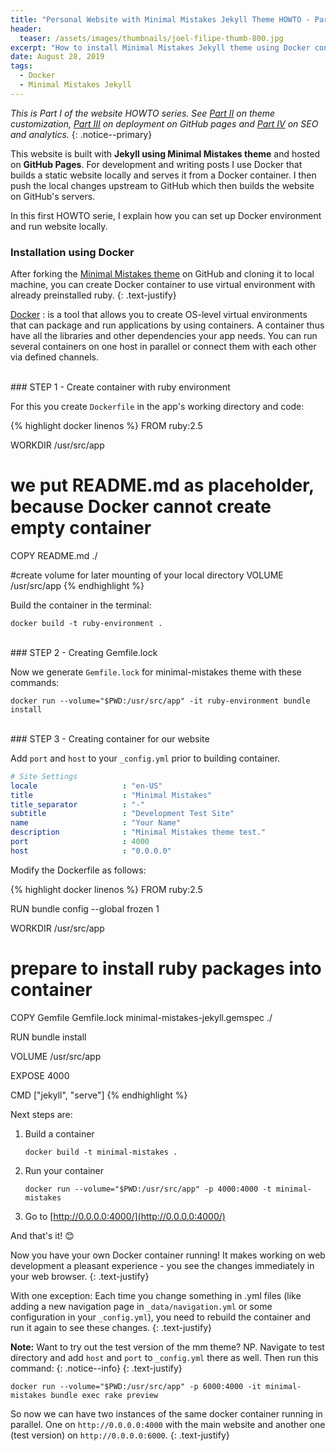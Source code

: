 ```yaml
---
title: "Personal Website with Minimal Mistakes Jekyll Theme HOWTO - Part I"
header:
  teaser: /assets/images/thumbnails/joel-filipe-thumb-800.jpg
excerpt: "How to install Minimal Mistakes Jekyll theme using Docker container"
date: August 28, 2019
tags:
  - Docker
  - Minimal Mistakes Jekyll
---
```


_This is Part I of the website HOWTO series. See [Part II](/Personal-website-with-Minimal-Mistakes-Jekyll-Theme-HOWTO-Part-II) on theme customization, [Part III](/Personal-website-with-Minimal-Mistakes-Jekyll-Theme-HOWTO-Part-III) on deployment on GitHub pages and [Part IV](/Personal-website-with-Minimal-Mistakes-Jekyll-Theme-HOWTO-Part-IV) on SEO and analytics._
{: .notice--primary}
&nbsp;
&nbsp;

This website is built with **Jekyll using Minimal Mistakes theme** and hosted on **GitHub Pages**. For development and writing posts I use Docker that builds a static website locally and serves it from a Docker container. I then push the local changes upstream to GitHub which then builds the website on GitHub's servers.


In this first HOWTO serie, I explain how you can set up Docker environment and run website locally.

### Installation using Docker
After forking the [Minimal Mistakes theme](https://github.com/mmistakes/minimal-mistakes) on GitHub and cloning it to local machine, you can create Docker container to use virtual environment with already preinstalled ruby.
{: .text-justify}


[Docker](https://www.docker.com) <i class="fab fa-docker"></i>
: is a tool that allows you to create OS-level virtual environments that can package and run applications by using containers. A container thus have all the libraries and other dependencies your app needs. You can run several containers on one host in parallel or connect them with each other via defined channels. 

<br>
### STEP 1 - Create container with ruby environment

For this you create `Dockerfile` in the app's working directory and code:

{% highlight docker linenos %}
FROM ruby:2.5

WORKDIR /usr/src/app

# we put README.md as placeholder, because Docker cannot create empty container
COPY README.md ./

#create volume for later mounting of your local directory
VOLUME /usr/src/app
{% endhighlight %}

Build the container in the terminal:
```docker
docker build -t ruby-environment .
```
<br>
### STEP 2 - Creating Gemfile.lock

Now we generate `Gemfile.lock` for minimal-mistakes theme with these commands:

```docker
docker run --volume="$PWD:/usr/src/app" -it ruby-environment bundle install
```
<br>
### STEP 3 - Creating container for our website

Add `port` and `host` to your `_config.yml` prior to building container.

```yaml
# Site Settings
locale                   : "en-US"
title                    : "Minimal Mistakes"
title_separator          : "-"
subtitle                 : "Development Test Site"
name                     : "Your Name"
description              : "Minimal Mistakes theme test."
port                     : 4000
host                     : "0.0.0.0"
```

Modify the Dockerfile as follows:

{% highlight docker linenos %}
FROM ruby:2.5

RUN bundle config --global frozen 1

WORKDIR /usr/src/app

# prepare to install ruby packages into container
COPY Gemfile Gemfile.lock minimal-mistakes-jekyll.gemspec ./

RUN bundle install

VOLUME /usr/src/app

EXPOSE 4000

CMD ["jekyll", "serve"]
{% endhighlight %}

Next steps are:
1. Build a container 
    ```
    docker build -t minimal-mistakes .
    ```
2. Run your container
    ```docker
    docker run --volume="$PWD:/usr/src/app" -p 4000:4000 -t minimal-mistakes
    ```
3. Go to [http://0.0.0.0:4000/](http://0.0.0.0:4000/) 


And that's it! 😊

Now you have your own Docker container running! It makes working on web development a pleasant experience - you see the changes immediately in your web browser. 
{: .text-justify}

With one exception: Each time you change something in .yml files (like adding a new navigation page in `_data/navigation.yml` or some configuration in your `_config.yml`), you need to rebuild the container and run it again to see these changes.
{: .text-justify}


<i class="far fa-sticky-note"></i> **Note:** Want to try out the test version of the mm theme? NP. Navigate to test directory and add `host` and `port` to `_config.yml` there as well. Then run this command:
{: .notice--info}
{: .text-justify}

```docker
docker run --volume="$PWD:/usr/src/app" -p 6000:4000 -it minimal-mistakes bundle exec rake preview
```
So now we can have two instances of the same docker container running in parallel. One on `http://0.0.0.0:4000` with the main website and another one (test version) on `http://0.0.0.0:6000`.
{: .text-justify}
